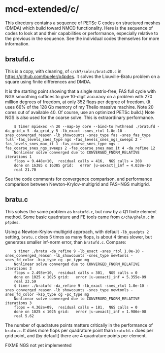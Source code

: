 # mcd-extended/c/

This directory contains a sequence of PETSc C codes on structured meshes (DMDA)
which build toward NMCD functionality.  Here is the sequence of codes to look
at and their capabilities or performance, especially relative to the previous
in the sequence.  See the individual codes themselves for more information.

## bratufd.c

This is a copy, with cleaning, of `c/ch7/solns/bratu2D.c` in
https://github.com/bueler/p4pdes.  It solves the Liouville-Bratu problem on a
square using finite differences and DMDA.

It is the starting point showing that a single matrix-free, FAS full cycle with
NGS smoothing suffices to give 10-digit accuracy on a problem with 270 million
degrees of freedom, at only 352 flops per degree of freedom.  (It uses 66% of
the 128 Gb memory of my Thelio massive machine.  Note 20 cores out of available
40.  Of course, use an optimized PETSc build.)  Note NGS is also used for the
coarse solve.  This is extraordinary performance.

        $ timer mpiexec -n 20 --map-by core --bind-to hwthread ./bratufd -da_grid_x 5 -da_grid_y 5 -lb_exact -snes_rtol 1.0e-10 -snes_converged_reason -lb_showcounts -snes_type fas -snes_fas_type full -fas_levels_snes_type ngs -fas_levels_snes_ngs_sweeps 2 -fas_levels_snes_max_it 1 -fas_coarse_snes_type ngs -fas_coarse_snes_ngs_sweeps 2 -fas_coarse_snes_max_it 4 -da_refine 12
        Nonlinear solve converged due to CONVERGED_FNORM_RELATIVE iterations 1
        flops = 9.448e+10,  residual calls = 416,  NGS calls = 208
        done on 16385 x 16385 grid:   error |u-uexact|_inf = 4.038e-10
        real 21.70

See the code comments for convergence comparison, and performance comparison
between Newton-Krylov-multigrid and FAS+NGS multigrid.

## bratu.c

This solves the same problem as `bratufd.c`, but now by a Q1 finite element
method.  Some basic quadrature and FE tools came from `c/ch9/phelm.c` in
`p4pdes`.

Using a Newton-Krylov-multigrid approach, with default `-lb_quadpts 2` setting,
`bratu.c` does 5 times as many flops, is about 4 times slower, but generates
smaller inf-norm error, than `bratufd.c`.  Compare:

        $ timer ./bratu -da_refine 9 -lb_exact -snes_rtol 1.0e-10 -snes_converged_reason -lb_showcounts -snes_type newtonls -snes_fd_color -ksp_type cg -pc_type mg
        Nonlinear solve converged due to CONVERGED_FNORM_RELATIVE iterations 3
        flops = 2.493e+10,  residual calls = 301,  NGS calls = 0
        done on 1025 x 1025 grid:   error |u-uexact|_inf = 5.355e-09
        real 23.59
        $ timer ./bratufd -da_refine 9 -lb_exact -snes_rtol 1.0e-10 -snes_converged_reason -lb_showcounts -snes_type newtonls -snes_fd_color -ksp_type cg -pc_type mg
        Nonlinear solve converged due to CONVERGED_FNORM_RELATIVE iterations 3
        flops = 4.362e+09,  residual calls = 181,  NGS calls = 0
        done on 1025 x 1025 grid:   error |u-uexact|_inf = 1.986e-08
        real 5.62

The number of quadrature points matters critically in the performance of
`bratu.c`.  It does more flops per quadrature point than `bratufd.c` does
per grid point, and (by default) there are 4 quadrature points per element.

FIXME NGS not yet implemented
